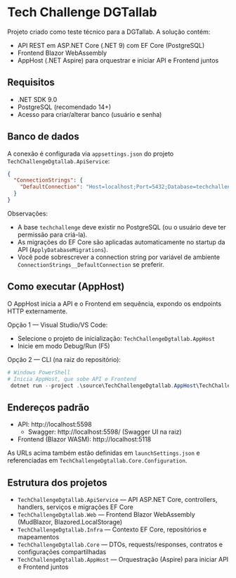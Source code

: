 # Tech Challenge DGTallab

Projeto criado como teste técnico para a DGTallab. A solução contém:

- API REST em ASP.NET Core (.NET 9) com EF Core (PostgreSQL)
- Frontend Blazor WebAssembly
- AppHost (.NET Aspire) para orquestrar e iniciar API e Frontend juntos

## Requisitos

- .NET SDK 9.0
- PostgreSQL (recomendado 14+)
- Acesso para criar/alterar banco (usuário e senha)

## Banco de dados

A conexão é configurada via `appsettings.json` do projeto `TechChallengeDgtallab.ApiService`:

```json
{
  "ConnectionStrings": {
    "DefaultConnection": "Host=localhost;Port=5432;Database=techchallenge;Username=postgres;Password=masterkey"
  }
}
```

Observações:
- A base `techchallenge` deve existir no PostgreSQL (ou o usuário deve ter permissão para criá-la).
- As migrações do EF Core são aplicadas automaticamente no startup da API (`ApplyDatabaseMigrations`).
- Você pode sobrescrever a connection string por variável de ambiente `ConnectionStrings__DefaultConnection` se preferir.

## Como executar (AppHost)

O AppHost inicia a API e o Frontend em sequência, expondo os endpoints HTTP externamente.

Opção 1 — Visual Studio/VS Code:
- Selecione o projeto de inicialização: `TechChallengeDgtallab.AppHost`
- Inicie em modo Debug/Run (F5)

Opção 2 — CLI (na raiz do repositório):
```powershell
# Windows PowerShell
# Inicia AppHost, que sobe API e Frontend
 dotnet run --project .\source\TechChallengeDgtallab.AppHost\TechChallengeDgtallab.AppHost.csproj
```

## Endereços padrão

- API: http://localhost:5598
  - Swagger: http://localhost:5598/ (Swagger UI na raiz)
- Frontend (Blazor WASM): http://localhost:5118

As URLs acima também estão definidas em `launchSettings.json` e referenciadas em `TechChallengeDgtallab.Core.Configuration`.

## Estrutura dos projetos

- `TechChallengeDgtallab.ApiService` — API ASP.NET Core, controllers, handlers, serviços e migrações EF Core
- `TechChallengeDgtallab.Web` — Frontend Blazor WebAssembly (MudBlazor, Blazored.LocalStorage)
- `TechChallengeDgtallab.Infra` — Contexto EF Core, repositórios e mapeamentos
- `TechChallengeDgtallab.Core` — DTOs, requests/responses, contratos e configurações compartilhadas
- `TechChallengeDgtallab.AppHost` — Orquestração (Aspire) para iniciar API e Frontend juntos
